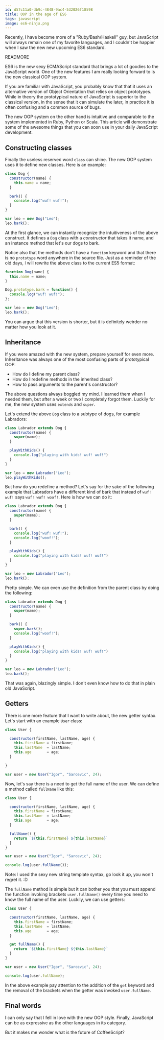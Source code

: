 ```yaml
---
id: d57c11a0-db9c-4848-9ac4-532026f18598
title: OOP in the age of ES6
tags: javascript
image: es6-ninja.png
---
```


Recently, I have become more of a "Ruby/Bash/Haskell" guy, but
JavaScript will always remain one of my favorite languages, and I
couldn't be happier when I saw the new new upcoming ES6 standard.

READMORE

ES6 is the new sexy ECMAScript standard that brings a lot of goodies
to the JavaScript world. One of the new features I am really looking
forward to is the new classical OOP system.

If you are familiar with JavaScript, you probably know that that it
uses an alternative version of Object Orientation that relies on
object prototypes. While in theory the prototypical nature of JavaScript
is superior to the classical version, in the sense that it can simulate
the later, in practice it is often confusing and a common source of bugs.

The new OOP system on the other hand is intuitive and comparable to
the system implemented in Ruby, Python or Scala. This article will
demonstrate some of the awesome things that you can soon use in your
daily JavaScript development.

## Constructing classes

Finally the useless reserved word `class` can shine. The
new OOP system uses it to define new classes. Here is an example:

``` javascript
class Dog {
  constructor(name) {
    this.name = name;
  }

  bark() {
    console.log("wuf! wuf!");
  }
}

var leo = new Dog("Leo");
leo.bark();
```

At the first glance, we can instantly recognize the intuitiveness of
the above construct. It defines a `Dog` class with a _constructor_
that takes it name, and an instance method that let's our dogs to bark.

Notice also that the methods don't have a `function` keyword and that
there is no `prototype` word anywhere in the source file. Just as a
reminder of the old days, I will rewrite the above class to the current
ES5 format:

``` javascript
function Dog(name) {
  this.name = name;
}

Dog.prototype.bark = function() {
  console.log("wuf! wuf!");
};

var leo = new Dog("Leo");
leo.bark();
```

You can argue that this version is shorter, but it is definitely
weirder no matter how you look at it.

## Inheritance

If you were amazed with the new system, prepare yourself for even
more. Inheritance was always one of the most confusing parts of
prototypical OOP.

  - How do I define my parent class?
  - How do I redefine methods in the inherited class?
  - How to pass arguments to the parent's constructor?

The above questions always boggled my mind. I learned them when I
needed them, but after a week or two I completely forgot them.
Luckily for me, the new system uses `extends` and `super`.

Let's extend the above `Dog` class to a subtype of dogs, for example
Labradors:

``` javascript
class Labrador extends Dog {
  constructor(name) {
    super(name);
  }

  playWithKids() {
    console.log("playing with kids! wuf! wuf!")
  }
}

var leo = new Labrador("Leo");
leo.playWithKids();
```

But how do you redefine a method? Let's say for the sake of the
following example that Labradors have a different kind of bark
that instead of `wuf! wuf!` says `wuf! wuf! woof!`. Here is how
we can do it:

``` javascript
class Labrador extends Dog {
  constructor(name) {
    super(name);
  }

  bark() {
    console.log("wuf! wuf!");
    console.log("woof!");
  }

  playWithKids() {
    console.log("playing with kids! wuf! wuf!")
  }
}

var leo = new Labrador("Leo");
leo.bark();
```

Pretty simple. We can even use the definition from the parent class
by doing the following:

``` javascript
class Labrador extends Dog {
  constructor(name) {
    super(name);
  }

  bark() {
    super.bark();
    console.log("woof!");
  }

  playWithKids() {
    console.log("playing with kids! wuf! wuf!")
  }
}

var leo = new Labrador("Leo");
leo.bark();
```

That was again, blazingly simple. I don't even know how to do that
in plain old JavaScript.

## Getters

There is one more feature that I want to write about, the new getter syntax.
Let's start with an example `User` class:

``` javascript
class User {

  constructor(firstName, lastName, age) {
    this.firstName = firstName;
    this.lastName  = lastName;
    this.age       = age;
  }

}

var user = new User("Igor", "Sarcevic", 24);
```

Now, let's say there is a need to get the full name of the user. We can define
a method called `fullName` like this:


``` javascript
class User {

  constructor(firstName, lastName, age) {
    this.firstName = firstName;
    this.lastName  = lastName;
    this.age       = age;
  }

  fullName() {
    return `${this.firstName} ${this.lastName}`
  }
}

var user = new User("Igor", "Sarcevic", 24);

console.log(user.fullName());
```

Note: I used the sexy new string template syntax, go look it up, you won't regret it. :D

The `fullName` method is simple but it can bother you that you must
append the function invoking brackets `user.fullName()` every time you need to know
the full name of the user. Luckily, we can use getters:

``` javascript
class User {

  constructor(firstName, lastName, age) {
    this.firstName = firstName;
    this.lastName  = lastName;
    this.age       = age;
  }

  get fullName() {
    return `${this.firstName} ${this.lastName}`
  }
}

var user = new User("Igor", "Sarcevic", 24);

console.log(user.fullName);
```

In the above example pay attention to the addition of the `get` keyword
and the removal of the brackets when the getter was invoked `user.fullName`.

## Final words

I can only say that I fell in love with the new OOP style. Finally, JavaScript
can be as expressive as the other languages in its category.

But it makes me wonder what is the future of CoffeeScript?
